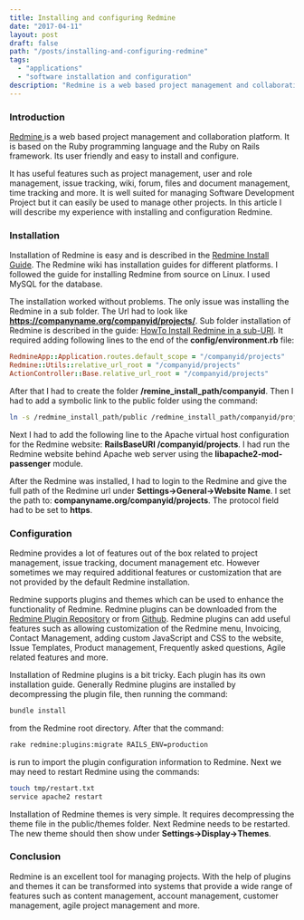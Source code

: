 ```yaml
---
title: Installing and configuring Redmine
date: "2017-04-11"
layout: post
draft: false
path: "/posts/installing-and-configuring-redmine"
tags:
  - "applications"
  - "software installation and configuration"
description: "Redmine is a web based project management and collaboration platform. It is based on the Ruby programming language and the Ruby on Rails framework. Its user friendly and easy to install and configure."
---
```


### Introduction
[Redmine ](http://www.redmine.org/) is a web based project management and collaboration platform. It is based on the Ruby programming language and the Ruby on Rails framework. Its user friendly and easy to install and configure.

It has useful features such as project management, user and role management, issue tracking, wiki, forum, files and document management, time tracking and more. It is well suited for managing Software Development Project but it can easily be used to manage other projects. In this article I will describe my experience with installing and configuration Redmine.

### Installation
Installation of Redmine is easy and is described in the [Redmine Install Guide](http://www.redmine.org/projects/redmine/wiki/redmineinstall). The Redmine wiki has installation guides for different platforms. I followed the guide for installing Redmine from source on Linux. I used MySQL for the database.

The installation worked without problems. The only issue was installing the Redmine in a sub folder. The Url had to look like **https://companyname.org/companyid/projects/**. Sub folder installation of Redmine is described in the guide: [HowTo Install Redmine in a sub-URI](http://www.redmine.org/projects/redmine/wiki/HowTo_Install_Redmine_in_a_sub-URI). It required adding following lines to the end of the **config/environment.rb** file:

```ruby
RedmineApp::Application.routes.default_scope = "/companyid/projects"
Redmine::Utils::relative_url_root = "/companyid/projects"
ActionController::Base.relative_url_root = "/companyid/projects"
```

After that I had to create the folder **/remine_install_path/companyid**. Then I had to add a symbolic link to the public folder using the command:

```bash
ln -s /redmine_install_path/public /redmine_install_path/companyid/projects
```

Next I had to add the following line to the Apache virtual host configuration for the Redmine website: **RailsBaseURI /companyid/projects**. I had run the Redmine website behind Apache web server using the **libapache2-mod-passenger** module.

After the Redmine was installed, I had to login to the Redmine and give the full path of the Redmine url under **Settings->General->Website Name**. I set the path to: **companyname.org/companyid/projects**. The protocol field had to be set to **https**.

### Configuration
Redmine provides a lot of features out of the box related to project management, issue tracking, document management etc. However sometimes we may required additional features or customization that are not provided by the default Redmine installation.

Redmine supports plugins and themes which can be used to enhance the functionality of Redmine. Redmine plugins can be downloaded from the [Redmine Plugin Repository](http://www.redmine.org/plugins) or from [Github](https://github.com/). Redmine plugins can add useful features such as allowing customization of the Redmine menu, Invoicing, Contact Management, adding custom JavaScript and CSS to the website, Issue Templates, Product management, Frequently asked questions, Agile related features and more.

Installation of Redmine plugins is a bit tricky. Each plugin has its own installation guide. Generally Redmine plugins are installed by decompressing the plugin file, then running the command:

```bash
bundle install
```

from the Redmine root directory. After that the command:

```bash
rake redmine:plugins:migrate RAILS_ENV=production
```
is run to import the plugin configuration information to Redmine. Next we may need to restart Redmine using the commands:

```bash
touch tmp/restart.txt
service apache2 restart
```

Installation of Redmine themes is very simple. It requires decompressing the theme file in the public/themes folder. Next Redmine needs to be restarted. The new theme should then show under **Settings->Display->Themes**.

### Conclusion
Redmine is an excellent tool for managing projects. With the help of plugins and themes it can be transformed into systems that provide a wide range of features such as content management, account management, customer management, agile project management and more.
